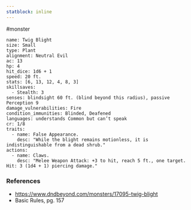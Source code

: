 ```yaml
---
statblock: inline
---
```

 #monster 

```statblock
name: Twig Blight
size: Small
type: Plant
alignment: Neutral Evil
ac: 13
hp: 4
hit_dice: 1d6 + 1
speed: 20 ft.
stats: [6, 13, 12, 4, 8, 3]
skillsaves:
  - Stealth: 3
senses: blindsight 60 ft. (blind beyond this radius), passive Perception 9
damage_vulnerabilities: Fire
condition_immunities: Blinded, Deafened
languages: understands Common but can’t speak
cr: 1/8
traits:
  - name: False Appearance.
    desc: "While the blight remains motionless, it is indistinguishable from a dead shrub."
actions:
  - name: Claws.
    desc: "Melee Weapon Attack: +3 to hit, reach 5 ft., one target. Hit: 3 (1d4 + 1) piercing damage."
```

### References

* https://www.dndbeyond.com/monsters/17095-twig-blight
* Basic Rules, pg. 157

